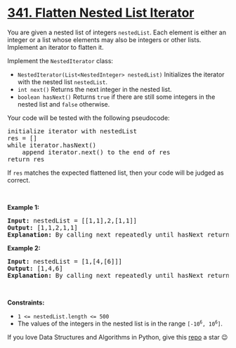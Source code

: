 # [341. Flatten Nested List Iterator][title]

<p>You are given a nested list of integers <code>nestedList</code>. Each element is either an integer or a list whose elements may also be integers or other lists. Implement an iterator to flatten it.</p>
<p>Implement the <code>NestedIterator</code> class:</p>
<ul>
<li><code>NestedIterator(List&lt;NestedInteger&gt; nestedList)</code> Initializes the iterator with the nested list <code>nestedList</code>.</li>
<li><code>int next()</code> Returns the next integer in the nested list.</li>
<li><code>boolean hasNext()</code> Returns <code>true</code> if there are still some integers in the nested list and <code>false</code> otherwise.</li>
</ul>
<p>Your code will be tested with the following pseudocode:</p>
<pre>initialize iterator with nestedList
res = []
while iterator.hasNext()
    append iterator.next() to the end of res
return res
</pre>
<p>If <code>res</code> matches the expected flattened list, then your code will be judged as correct.</p>
<p> </p>
<p><strong>Example 1:</strong></p>
<pre><strong>Input:</strong> nestedList = [[1,1],2,[1,1]]
<strong>Output:</strong> [1,1,2,1,1]
<strong>Explanation:</strong> By calling next repeatedly until hasNext returns false, the order of elements returned by next should be: [1,1,2,1,1].
</pre>
<p><strong>Example 2:</strong></p>
<pre><strong>Input:</strong> nestedList = [1,[4,[6]]]
<strong>Output:</strong> [1,4,6]
<strong>Explanation:</strong> By calling next repeatedly until hasNext returns false, the order of elements returned by next should be: [1,4,6].
</pre>
<p> </p>
<p><strong>Constraints:</strong></p>
<ul>
<li><code>1 &lt;= nestedList.length &lt;= 500</code></li>
<li>The values of the integers in the nested list is in the range <code>[-10<sup>6</sup>, 10<sup>6</sup>]</code>.</li>
</ul>


If you love Data Structures and Algorithms in Python, give this [repo][me] a star :wink:

[title]: https://leetcode.com/problems/flatten-nested-list-iterator
[me]: https://github.com/bumblebee211196/awesome-python-leetcode